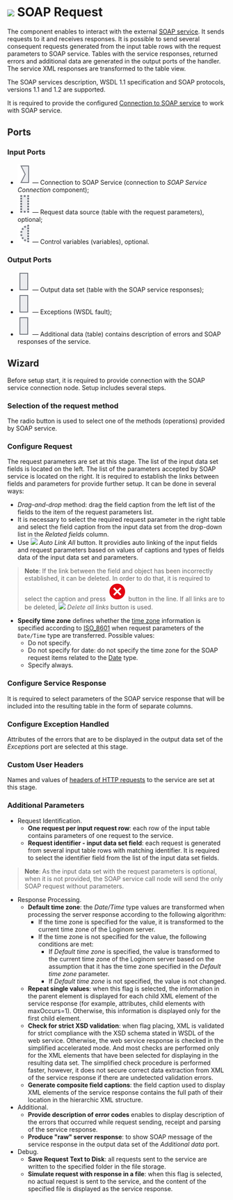 # ![ ](../../images/icons/data-sources/web-soap-client_default.svg) SOAP Request

The component enables to interact with the external [SOAP service](https://ru.wikipedia.org/wiki/SOAP). It sends requests to it and receives responses. It is possible to send several consequent requests generated from the input table rows with the request parameters to SOAP service. Tables with the service responses, returned errors and additional data are generated in the output ports of the handler. The service XML responses are transformed to the table view.

The SOAP services description, WSDL 1.1 specification and SOAP protocols, versions 1.1 and 1.2 are supported.

It is required to provide the configured [Connection to SOAP service](../../integration/connections/list/soap-service.md) to work with SOAP service.

## Ports

### Input Ports

* ![ ](../../images/icons/app/node/ports/inputs/link_inactive.svg) — Connection to SOAP Service (connection to *SOAP Service Connection* component);
* ![ ](../../images/icons/app/node/ports/inputs-optional/table_inactive.svg) — Request data source (table with the request parameters), optional;
* ![ ](../../images/icons/app/node/ports/inputs-optional/variable_inactive.svg) — Control variables (variables), optional.

### Output Ports

* ![ ](../../images/icons/app/node/ports/outputs/table_inactive.svg) — Output data set (table with the SOAP service responses);
* ![ ](../../images/icons/app/node/ports/outputs/table_inactive.svg) — Exceptions (WSDL fault);
* ![ ](../../images/icons/app/node/ports/outputs/table_inactive.svg) — Additional data (table) contains description of errors and SOAP responses of the service.

## Wizard

Before setup start, it is required to provide connection with the SOAP service connection node. Setup includes several steps.

### Selection of the request method

The radio button is used to select one of the methods (operations) provided by SOAP service.

### Configure Request

The request parameters are set at this stage. The list of the input data set fields is located on the left. The list of the parameters accepted by SOAP service is located on the right. It is required to establish the links between fields and parameters for provide further setup. It can be done in several ways:

* *Drag-and-drop* method: drag the field caption from the left list of the fields to the item of the request parameters list.
* It is necessary to select the required request parameter in the right table and select the field caption from the input data set from the drop-down list in the *Related fields* column.
* Use ![ ](../../images/icons/toolbar-controls/auto-connect_default.svg) *Auto Link All* button. It providies auto linking of the input fields and request parameters based on values of captions and types of fields data of the input data set and parameters.

> **Note**: If the link between the field and object has been incorrectly established, it can be deleted. In order to do that, it is required to select the caption and press ![ ](../../images/icons/link-grid/remove-link_hover.svg) button in the line. If all links are to be deleted, ![ ](../../images/icons/toolbar-controls/remove-all-links_default.svg) *Delete all links* button is used.

* **Specify time zone** defines whether the [time zone](https://ru.wikipedia.org/wiki/Список_часовых_поясов_по_странам) information is specified according to [ISO_8601](https://ru.wikipedia.org/wiki/ISO_8601) when request parameters of the `Date/Time` type are transferred. Possible values:
   * Do not specify.
   * Do not specify for date: do not specify the time zone for the SOAP request items related to the [Date](https://www.w3.org/TR/xmlschema-2/#date) type.
   * Specify always.

### Configure Service Response

It is required to select parameters of the SOAP service response that will be included into the resulting table in the form of separate columns.

### Configure Exception Handled

Attributes of the errors that are to be displayed in the output data set of the *Exceptions* port are selected at this stage.

### Custom User Headers

Names and values of [headers of HTTP requests](https://ru.wikipedia.org/wiki/HTTP#Заголовки) to the service are set at this stage.

### Additional Parameters

* Request Identification.
   * **One request per input request row**: each row of the input table contains parameters of one request to the service.
   * **Request identifier - input data set field**: each request is generated from several input table rows with matching identifier. It is required to select the identifier field from the list of the input data set fields.

> **Note**: As the input data set with the request parameters is optional, when it is not provided, the SOAP service call node will send the only SOAP request without parameters.

* Response Processing.
   * **Default time zone**: the *Date/Time* type values are transformed when processing the server response according to the following algorithm:
      * If the time zone is specified for the value, it is transformed to the current time zone of the Loginom server.
      * If the time zone is not specified for the value, the following conditions are met:
         * If *Default time zone* is specified, the value is transformed to the current time zone of the Loginom server based on the assumption that it has the time zone specified in the *Default time zone* parameter.
         * If *Default time zone* is not specified, the value is not changed.
   * **Repeat single values**: when this flag is selected, the information in the parent element is displayed for each child XML element of the service response (for example, attributes, child elements with maxOccurs=1). Otherwise, this information is displayed only for the first child element.
   * **Check for strict XSD validation**: when flag placing, XML is validated for strict compliance with the XSD schema stated in WSDL of the web service. Otherwise, the web service response is checked in the simplified accelerated mode. And most checks are performed only for the XML elements that have been selected for displaying in the resulting data set. The simplified check procedure is performed faster, however, it does not secure correct data extraction from XML of the service response if there are undetected validation errors.
   * **Generate composite field captions**: the field caption used to display XML elements of the service response contains the full path of their location in the hierarchic XML structure.
* Additional.
   * **Provide description of error codes** enables to display description of the errors that occurred while request sending, receipt and parsing of the service response.
   * **Produce "raw" server response**: to show SOAP message of the service response in the output data set of the *Additional data* port.
* Debug.
   * **Save Request Text to Disk**: all requests sent to the service are written to the specified folder in the file storage.
   * **Simulate request with response in a file**: when this flag is selected, no actual request is sent to the service, and the content of the specified file is displayed as the service response.

